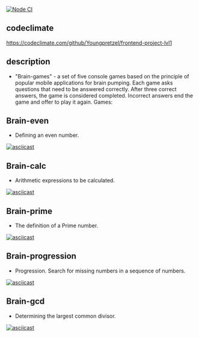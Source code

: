 [![Node CI](https://github.com/hexlet-boilerplates/nodejs-package/workflows/Node%20CI/badge.svg)](https://github.com/Youngpretzel/frontend-project-lvl1/actions)

## codeclimate

https://codeclimate.com/github/Youngpretzel/frontend-project-lvl1

## description

 - "Brain-games" - a set of five console games based on the principle of popular mobile applications for brain pumping. Each game asks questions that need to be answered correctly. After three correct answers, the game is considered completed. Incorrect answers end the game and offer to play it again. Games:


## Brain-even 

- Defining an even number.

[![asciicast](https://asciinema.org/a/B3WlGNlTGMTnvpwuz6pyKWUKt.svg)](https://asciinema.org/a/B3WlGNlTGMTnvpwuz6pyKWUKt)

## Brain-calc

- Arithmetic expressions to be calculated.

[![asciicast](https://asciinema.org/a/q6qldU7M1d1aviOHp4YJohjCL.svg)](https://asciinema.org/a/q6qldU7M1d1aviOHp4YJohjCL)

## Brain-prime

 - The definition of a Prime number.

[![asciicast](https://asciinema.org/a/tZVd0FuGxvtEL1LkNJiKrscNN.svg)](https://asciinema.org/a/tZVd0FuGxvtEL1LkNJiKrscNN)

## Brain-progression

 - Progression. Search for missing numbers in a sequence of numbers.


[![asciicast](https://asciinema.org/a/ZfPHLo521PGM5FWNHvToZuYBK.svg)](https://asciinema.org/a/ZfPHLo521PGM5FWNHvToZuYBK)

## Brain-gcd

 - Determining the largest common divisor.

[![asciicast](https://asciinema.org/a/h5pPhXUUiaoK9u435F7oPOVmt.svg)](https://asciinema.org/a/h5pPhXUUiaoK9u435F7oPOVmt)
